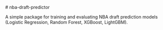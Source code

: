\# nba-draft-predictor



A simple package for training and evaluating NBA draft prediction models (Logistic Regression, Random Forest, XGBoost, LightGBM).



